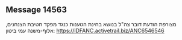 ## Message 14563

מצורפת הודעת דובר צה"ל בנושא בחינת הטענות כנגד מפקד חטיבת הצנחנים, אלוף-משנה עמי ביטון: https://IDFANC.activetrail.biz/ANC6546546

